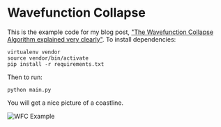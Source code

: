 # Wavefunction Collapse

This is the example code for my blog post, ["The Wavefunction Collapse Algorithm explained very clearly"](https://robertheaton.com/2018/12/17/wavefunction-collapse-algorithm/). To install dependencies:

```
virtualenv vendor
source vendor/bin/activate
pip install -r requirements.txt
```

Then to run:

```
python main.py
```

You will get a nice picture of a coastline.

![WFC Example](example.png)
